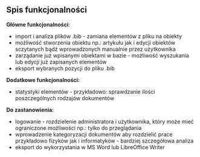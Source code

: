 ## Spis funkcjonalności


**Główne funkcjonalności**:
- import i analiza plików .bib - zamiana elementów z pliku na obiekty 
- możliwość stworzenia obiektu np.: artykułu jak i edycji obiektów sczytanych bądź wprowadzonych manualnie przez użytkownika
- zarządanie już wpisanymi obiektami w bazie - możliwość wyszukania lub edycji już zapisanych elementów
- eksport wybranych pozycji do pliku .bib


**Dodatkowe funkcjonalności:**
- statystyki elementów - przykładowo: sprawdzanie ilości poszczególnych rodzajów dokumentów


**Do zastanowienia:**
- logowanie - rozdzielenie administratora i użytkownika, który może mieć ograniczone możliwości np.: tylko do przeglądania
- wprowadzenie kategoryzacji dokumentów aby rozdzielić prace przykładowo fizyków jak i informatyków - bardziej szczegółowa analiza
- eksport do wykorzystania w MS Word lub LibreOffice Writer
